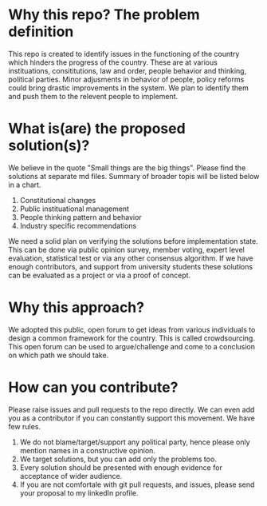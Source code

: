 <h1> Why this repo? The problem definition </h1>

This repo is created to identify issues in the functioning of the country which hinders the progress of the country. These are at various instituations, consititutions, law and order, people behavior and thinking, political parties. Minor adjusments in behavior of people, policy reforms could bring drastic improvements in the system. We plan to identify them and push them to the relevent people to implement. 

<h1> What is(are) the proposed solution(s)? </h1>

We believe in the quote "Small things are the big things". Please find the solutions at separate md files. Summary of broader topis will be listed below in a chart.

1. Constitutional changes
2. Public instituational management
3. People thinking pattern and behavior
4. Industry specific recommendations

We need a solid plan on verifying the solutions before implementation state. This can be done via public opinion survey, member voting, expert level evaluation, statistical test or via any other consensus algorithm. If we have enough contributors, and support from university students these solutions can be evaluated as a project or via a proof of concept.

<h1> Why this approach? </h1>

We adopted this public, open forum to get ideas from various individuals to design a common framework for the country. This is called crowdsourcing. This open forum can be used to argue/challenge and come to a conclusion on which path we should take.

<h1> How can you contribute? </h1>

Please raise issues and pull requests to the repo directly. We can even add you as a contributor if you can constantly support this movement. We have few rules.

1. We do not blame/target/support any political party, hence please only mention names in a constructive opinion.
2. We target solutions, but you can add only the problems too.
3. Every solution should be presented with enough evidence for acceptance of wider audience.
4. If you are not comfortale with git pull requests, and issues, please send your proposal to my linkedIn profile.
